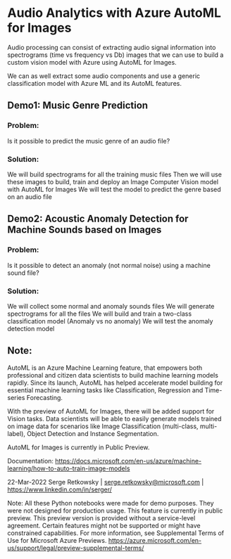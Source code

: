 # Audio Analytics with Azure AutoML for Images

Audio processing can consist of extracting audio signal information into spectrograms (time vs frequency vs Db) images that we can use to build a custom vision model with Azure using AutoML for Images. 

We can as well extract some audio components and use a generic classification model with Azure ML and its AutoML features.

## Demo1: Music Genre Prediction

### Problem: 
Is it possible to predict the music genre of an audio file?

### Solution:
We will build spectrograms for all the training music files
Then we will use these images to build, train and deploy an Image Computer Vision model with AutoML for Images
We will test the model to predict the genre based on an audio file

## Demo2: Acoustic Anomaly Detection for Machine Sounds based on Images

### Problem: 
Is it possible to detect an anomaly (not normal noise) using a machine sound file?

### Solution:
We will collect some normal and anomaly sounds files
We will generate spectrograms for all the files 
We will build and train a two-class classification model (Anomaly vs no anomaly)
We will test the anomaly detection model

## Note:
AutoML is an Azure Machine Learning feature, that empowers both professional and citizen data scientists to build machine learning models rapidly. Since its launch, AutoML has helped accelerate model building for essential machine learning tasks like Classification, Regression and Time-series Forecasting.

With the preview of AutoML for Images, there will be added support for Vision tasks. Data scientists will be able to easily generate models trained on image data for scenarios like Image Classification (multi-class, multi-label), Object Detection and Instance Segmentation.

AutoML for Images is currently in Public Preview.

Documentation: https://docs.microsoft.com/en-us/azure/machine-learning/how-to-auto-train-image-models


22-Mar-2022
Serge Retkowsky | serge.retkowsky@microsoft.com | https://www.linkedin.com/in/serger/


Note: All these Python notebooks were made for demo purposes. They were not designed for production usage. This feature is currently in public preview. This preview version is provided without a service-level agreement. Certain features might not be supported or might have constrained capabilities. For more information, see Supplemental Terms of Use for Microsoft Azure Previews. https://azure.microsoft.com/en-us/support/legal/preview-supplemental-terms/

